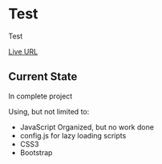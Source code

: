 <h1>Test</h1> 
<p>Test</p>
<p><a href="http://jvmqueue.com/testGlennBlankenship/site/home.html">Live URL</a></p>
<h2>Current State</h2>
<p>In complete project</p>
<p>Using, but not limited to:</p>
<ul>
    <li>JavaScript Organized, but no work done</li>
    <li>config.js for lazy loading scripts</li>
    <li>CSS3</li>
    <li>Bootstrap</li>    
</ul>